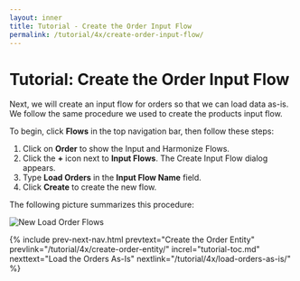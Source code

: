 ```yaml
---
layout: inner
title: Tutorial - Create the Order Input Flow
permalink: /tutorial/4x/create-order-input-flow/
---
```


# Tutorial: Create the Order Input Flow

Next, we will create an input flow for orders so that we can load data as-is. We follow the same procedure we used to create the products input flow.

To begin, click **Flows** in the top navigation bar, then follow these steps:

1. Click on **Order** to show the Input and Harmonize Flows.
1. Click the **+** icon next to **Input Flows**. The Create Input Flow dialog appears.
1. Type **Load Orders** in the **Input Flow Name** field.
1. Click **Create** to create the new flow.

The following picture summarizes this procedure:

![New Load Order Flows]({{site.baseurl}}/images/3x/create-order-input-flow/create-load-order-flow.png)


{% include prev-next-nav.html
  prevtext="Create the Order Entity"
  prevlink="/tutorial/4x/create-order-entity/"
  increl="tutorial-toc.md"
  nexttext="Load the Orders As-Is"
  nextlink="/tutorial/4x/load-orders-as-is/"
%}
